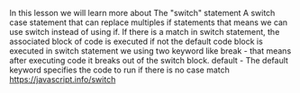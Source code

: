In this lesson we will learn more about The "switch" statement
A switch case statement that  can replace multiples if statements that means we can use switch instead of using if.
If there is a match in switch statement, the associated block of code is executed if not the default code block is executed
in switch statement we using two keyword like 
break - that means after executing code it breaks out of the switch block.
default - The default keyword specifies the code to run if there is no case match
https://javascript.info/switch
